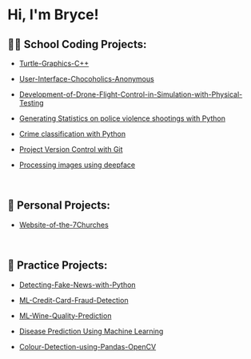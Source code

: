 <h1>Hi, I'm Bryce! </h1>

<h2>👨‍💻 School Coding Projects:</h2>

- [Turtle-Graphics-C++](https://github.com/MrBHerring/Turtle-Graphics-C-Plus-Plus)

- [User-Interface-Chocoholics-Anonymous](https://github.com/MrBHerring/User-Interface-Chocoholics-Anonymous)

- [Development-of-Drone-Flight-Control-in-Simulation-with-Physical-Testing](https://github.com/MrBHerring/Development-of-Drone-Flight-Control-in-Simulation-with-Physical-Testing)

- [Generating Statistics on police violence shootings with Python](https://github.com/MrBHerring/-Semester-long-Projects-Part-1)

- [Crime classification with Python](https://github.com/MrBHerring/-Semester-long-Projects-Part-2)

- [Project Version Control with Git](https://github.com/MrBHerring/Project1AndGit)

- [Processing images using deepface](https://github.com/MrBHerring/Datathon)


<br>

<h2>📓 Personal Projects:</h2>

- [Website-of-the-7Churches](https://github.com/MrBHerring/7Churches)


<br>

<h2>📒 Practice Projects:</h2>

- [Detecting-Fake-News-with-Python](https://github.com/MrBHerring/Detecting-Fake-News-with-Python)

- [ML-Credit-Card-Fraud-Detection](https://github.com/MrBHerring/ML-Credit-Card-Fraud-Detection)

- [ML-Wine-Quality-Prediction](https://github.com/MrBHerring/ML-Wine-Quality-Prediction)

- [Disease Prediction Using Machine Learning](https://github.com/MrBHerring/Disease-Prediction-Using-Machine-Learning)
- [Colour-Detection-using-Pandas-OpenCV](https://github.com/MrBHerring/Colour-Detection-using-Pandas-OpenCV)







<!--

<h2>👨‍💻 Coding Projects:</h2>


<h2> Certifications</h2>



<h2>📺 Popular YouTube Videos</h2>




<h2> 🤳 Connect with me:</h2>

[<img align="left" alt="JoshMadakor | YouTube" width="22px" src="https://cdn.jsdelivr.net/npm/simple-icons@v3/icons/youtube.svg" />][youtube]
[<img align="left" alt="JoshMadakor | Twitter" width="22px" src="https://cdn.jsdelivr.net/npm/simple-icons@v3/icons/twitter.svg" />][twitter]
[<img align="left" alt="JoshMadakor | LinkedIn" width="22px" src="https://cdn.jsdelivr.net/npm/simple-icons@v3/icons/linkedin.svg" />][linkedin]
[<img align="left" alt="JoshMadakor | Instagram" width="22px" src="https://cdn.jsdelivr.net/npm/simple-icons@v3/icons/instagram.svg" />][instagram]

[twitter]: https://twitter.com/joshmadakor
[youtube]: https://www.youtube.com/c/joshmadakor
[instagram]: https://www.instagram.com/joshmadakor/
[linkedin]: https://linkedin.com/in/joshmadakor

-->

<!--
**joshmadakor1/joshmadakor1** is a ✨ _special_ ✨ repository because its `README.md` (this file) appears on your GitHub profile.

Here are some ideas to get you started:

- 🔭 I’m currently working on ...
- 🌱 I’m currently learning ...
- 👯 I’m looking to collaborate on ...
- 🤔 I’m looking for help with ...
- 💬 Ask me about ...
- 📫 How to reach me: ...
- 😄 Pronouns: ...
- ⚡ Fun fact: ...
-->
